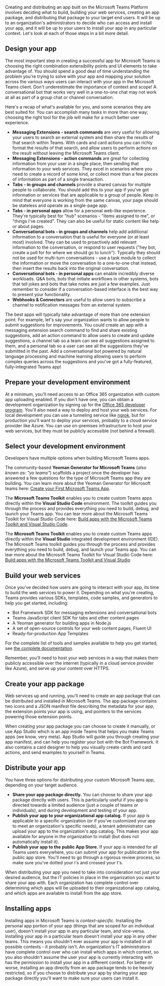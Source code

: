 Creating and distributing an app built on the Microsoft Teams Platform involves deciding what to build, building your web services, creating an app package, and distributing that package to your target end users. It will be up to an organization's administrators to decide who can access and install your app, and it will be up to your users to install your app in any particular context. Let's look at each of those steps in a bit more detail.

## Design your app

The most important step in creating a successful app for Microsoft Teams is choosing the right combination extensibility points and UI elements to take advantage of. You should spend a good deal of time understanding the problem you're trying to solve with your app and mapping your solution across the various ways users can interact with your app in the Microsoft Teams client. Don't underestimate the importance of context and scope! A conversational bot that works very well in a one-to-one chat may not work at all as part of a group chat or channel conversation.

Here's a recap of what's available for you, and some scenarios they are best suited for. You can accomplish many tasks in more than one way; choosing the right tool for the job will make for a much better user experience.

- **Messaging Extensions - search commands** are very useful for allowing your users to search an external system and then share the results of that search within Teams. With cards and card actions you can richly format the results of that search, and allow users to perform actions on the result without leaving the Microsoft Teams client.
- **Messaging Extensions - action commands** are great for collecting information from your user in a single place, then sending that information to your web services. They excel in scenarios where you need to create a record of some kind, or collect more than a few pieces of information as part of a single transaction.
- **Tabs - in groups and channels** provide a shared canvas for multiple people to collaborate. You should add this to your app if you've got information or services that are applicable to a group of people. Keep in mind that everyone is working from the same canvas, your page should be stateless and operate as a single-page app.
- **Tabs - in personal apps** allow for a personal web-like experience. They're typically best for "hub" scenarios - "items assigned to me", or "things I've created". They can also be useful for static content like help or about pages.
- **Conversational bots - in groups and channels** help add additional information to a conversation that is useful for everyone (or at least most) involved. They can be used to proactively add relevant information to the conversation, or respond to user requests ("hey bot, create a poll for for where we should go to lunch"). Typically they should not be used for multi-turn conversations - use a task module to collect the information or move the conversation to a one-to-one chat instead, then insert the results back into the original conversation.
- **Conversational bots - in personal apps** can enable incredibly diverse workloads. Q&A bots, bots that initiate workflows in other systems, bots that tell jokes and bots that take notes are just a few examples. Just remember to consider if a conversation-based interface is the best way to present your functionality.
- **Webhooks & Connectors** are useful to allow users to subscribe a channel to notification messages from an external system.

The best apps will typically take advantage of more than one extension point. For example, let's say your organization wants to allow people to submit suggestions for improvements. You could create an app with a messaging extension search command to find and share existing suggestions, add an action command to allow users to create and update suggestions, a channel tab so a team can see all suggestions assigned to them, and a personal tab so a user can see all the suggestions they've submitted in the past. Add a conversational bot powered by natural language processing and machine learning allowing users to perform complex queries across the suggestions and you've got a fully-featured, fully-integrated Teams app!

## Prepare your development environment

At a minimum, you'll need access to an Office 365 organization with custom app uploading enabled. If you don't have one, you can obtain a development organization by signing up for the [Office 365 developer program](https://developer.microsoft.com/office/dev-program). You'll also need a way to deploy and host your web services. For local development you can use a tunneling service like [ngrok](https://ngrok.com), but for production you'll want to deploy your services, probably to a cloud service provider like Azure. You can use on-premises infrastructure to host your web services, but they must be publicly accessible (not behind a firewall).

## Select your development environment

Developers have multiple options when building Microsoft Teams apps.

The community-based **Yeoman Generator for Microsoft Teams** (*also known as: "yo teams"*) scaffolds a project once the developer has answered a few questions for the type of Microsoft Teams app they are building. You can learn more about the Yeoman Generator for Microsoft teams here: [Create your First Microsoft Teams App](https://docs.microsoft.com/microsoftteams/platform/tutorials/get-started-yeoman).

The **Microsoft Teams Toolkit** enables you to create custom Teams apps directly within the **Visual Studio Code** environment. The toolkit guides you through the process and provides everything you need to build, debug, and launch your Teams app. You can lear more about the Microsoft Teams Toolkit for Visual Studio Code here: [Build apps with the Microsoft Teams Toolkit and Visual Studio Code](https://docs.microsoft.com/microsoftteams/platform/toolkit/visual-studio-code-overview).

The **Microsoft Teams Toolkit** enables you to create custom Teams apps directly within the **Visual Studio** integrated development environment (IDE). The Microsoft Teams toolkit guides you through the process and provides everything you need to build, debug, and launch your Teams app. You can lear more about the Microsoft Teams Toolkit for Visual Studio Code here: [Build apps with the Microsoft Teams Toolkit and Visual Studio](https://docs.microsoft.com/microsoftteams/platform/toolkit/visual-studio-overview)

## Build your web services

Once you've decided how users are going to interact with your app, its time to build the web services to power it. Depending on what you're creating, Teams provides various SDKs, templates, code samples, and generators to help you get started, including:

- Bot Framework SDK for messaging extensions and conversational bots
- Teams JavaScript client SDK for tabs and other content pages
- A Yeoman generator for building apps in Node.js
- A set of open-source controls for your web content pages, Fluent UI
- Ready-for-production App Templates

For the complete list of tools and samples available to help you get started, see [the complete documentation](https://docs.microsoft.com/microsoftteams/platform/).

Remember, you'll need to host your web services in a way that makes them publicly accessible over the internet (typically in a cloud service provider like Azure), and serve up your content over HTTPS.

## Create your app package

Web services up and running, you'll need to create an app package that can be distributed and installed in Microsoft Teams. The app package contains two icons and a JSON manifest file describing the metadata for your app, the extension points your app is using, and pointers to the services powering those extension points.

When creating your app package you can choose to create it manually, or use App Studio which is an app inside Teams that helps you make Teams apps (we know, very meta). App Studio will guide you through creating your app manifest, and can help you register your bot with the Bot Framework. It also contains a card designer to help you visually create cards and card actions, and send examples to yourself in Teams.

## Distribute your app

You have three options for distributing your custom Microsoft Teams app, depending on your target audience.

- **Share your app package directly.** You can choose to share your app package directly with users. This is particularly useful if you app is directed towards a limited audience (just a couple of teams or individuals), and during development and testing of your app.
- **Publish your app to your organizational app catalog.** If your app is applicable to a specific organization (or if you've customized your app to meet an organization's specific needs), a tenant administrator can upload your app to the organization's app catalog. This makes your app available for anyone in the organization to install (but does not automatically install it).
- **Publish your app to the public App Store.** If your app is intended for all Teams users everywhere, you can submit your app for publication in the public app store. You'll need to go through a rigorous review process, so make sure you've dotted your i's and crossed your t's.

When distributing your app you need to take into consideration not just your desired audience, but the IT policies in place in the organization you want to share your app with. Each organization has complete control over determining which apps will be uploaded to their organizational app catalog, and which apps are available to install from the app store.

## Installing apps

Installing apps in Microsoft Teams is *context-specific*. Installing the personal app portion of your app (things that are scoped for an individual user), doesn't install your app in any particular team, and vice-versa. Installing your app in a particular team doesn't install your app in any other teams. This means you shouldn't ever assume your app is installed in all possible contexts - it probably isn't. An organization's IT administrators have complete control over who can install which apps in which context, so you also shouldn't assume the user your app is currently interacting with has the permission to install your app in a different context. For better or worse, installing an app directly from an app package tends to be heavily restricted, so if you choose to distribute your app by sharing your app package directly you'll want to make sure your users can install it.
